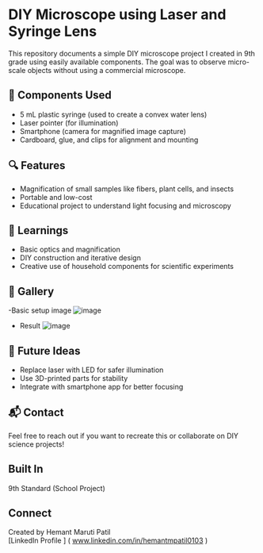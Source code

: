 
# DIY Microscope using Laser and Syringe Lens

This repository documents a simple DIY microscope project I created in 9th grade using easily available components. The goal was to observe micro-scale objects without using a commercial microscope.

## 🔧 Components Used
- 5 mL plastic syringe (used to create a convex water lens)
- Laser pointer (for illumination)
- Smartphone (camera for magnified image capture)
- Cardboard, glue, and clips for alignment and mounting

## 🔍 Features
- Magnification of small samples like fibers, plant cells, and insects
- Portable and low-cost
- Educational project to understand light focusing and microscopy

## 🧪 Learnings
- Basic optics and magnification
- DIY construction and iterative design
- Creative use of household components for scientific experiments

## 📸 Gallery
-Basic setup image
![image](https://github.com/user-attachments/assets/7ca0d43b-51ef-4958-b784-8be5e2557d49)
- Result 
![image](https://github.com/user-attachments/assets/f7f98da6-8329-488c-ae48-8f368a000603)


## 📄 Future Ideas
- Replace laser with LED for safer illumination
- Use 3D-printed parts for stability
- Integrate with smartphone app for better focusing

## 📬 Contact
Feel free to reach out if you want to recreate this or collaborate on DIY science projects!


## Built In
9th Standard (School Project)

## Connect
Created by Hemant Maruti Patil  
[LinkedIn Profile ]   ( www.linkedin.com/in/hemantmpatil0103 )  
